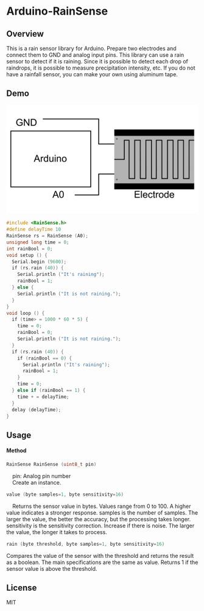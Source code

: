 Arduino-RainSense
====

## Overview

This is a rain sensor library for Arduino. Prepare two electrodes and connect them to GND and analog input pins.
This library can use a rain sensor to detect if it is raining. Since it is possible to detect each drop of raindrops, it is possible to measure precipitation intensity, etc. If you do not have a rainfall sensor, you can make your own using aluminum tape.

## Demo

![RainSense](https://github.com/naoto64/Arduino-RainSense/blob/master/RainSense.png)

````cpp:example.ino
#include <RainSense.h>
#define delayTime 10
RainSense rs = RainSense (A0);
unsigned long time = 0;
int rainBool = 0;
void setup () {
  Serial.begin (9600);
  if (rs.rain (40)) {
    Serial.println ("It's raining");
    rainBool = 1;
  } else {
    Serial.println ("It is not raining.");
  }
}
void loop () {
  if (time> = 1000 * 60 * 5) {
    time = 0;
    rainBool = 0;
    Serial.println ("It is not raining.");
  }
  if (rs.rain (40)) {
    if (rainBool == 0) {
      Serial.println ("It's raining");
      rainBool = 1;
    }
    time = 0;
  } else if (rainBool == 1) {
    time + = delayTime;
  }
  delay (delayTime);
}
````

## Usage

#### Method

````cpp:example.ino
RainSense RainSense (uint8_t pin)
````

    pin: Analog pin number  
    Create an instance.

````cpp:example.ino
value (byte samples=1, byte sensitivity=16)
````

    Returns the sensor value in bytes. Values range from 0 to 100. A higher value indicates a stronger response. samples is the number of samples. The larger the value, the better the accuracy, but the processing takes longer. sensitivity is the sensitivity correction. Increase if there is noise. The larger the value, the longer it takes to process.

````cpp:example.ino
rain (byte threshold, byte samples=1, byte sensitivity=16)
````

Compares the value of the sensor with the threshold and returns the result as a boolean. The main specifications are the same as value. Returns 1 if the sensor value is above the threshold.

## License

MIT
